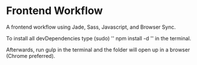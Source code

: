 # Frontend Workflow

A frontend workflow using Jade, Sass, Javascript, and Browser Sync.

To install all devDependencies type (sudo) '' npm install -d '' in the terminal. 

Afterwards, run gulp in the terminal and the folder will open up in a browser (Chrome preferred).
